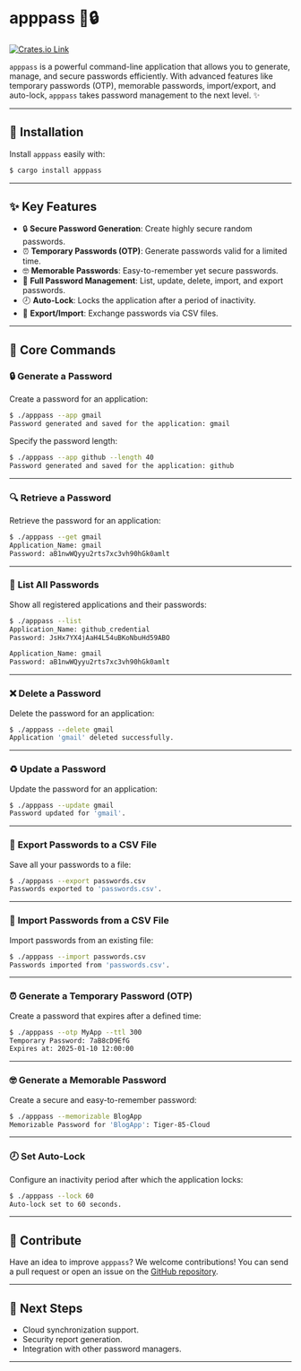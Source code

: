 # apppass 🚀🔒

[![Crates.io Link](https://crates.io/crates/apppass)](https://crates.io/crates/apppass)

`apppass` is a powerful command-line application that allows you to generate, manage, and secure passwords efficiently. With advanced features like temporary passwords (OTP), memorable passwords, import/export, and auto-lock, `apppass` takes password management to the next level. ✨

---

## 🔧 **Installation**

Install `apppass` easily with:

```bash
$ cargo install apppass
```

---

## ✨ **Key Features**

- 🔒 **Secure Password Generation**: Create highly secure random passwords.
- ⏰ **Temporary Passwords (OTP)**: Generate passwords valid for a limited time.
- 🤓 **Memorable Passwords**: Easy-to-remember yet secure passwords.
- 🔄 **Full Password Management**: List, update, delete, import, and export passwords.
- 🕗 **Auto-Lock**: Locks the application after a period of inactivity.
- 📂 **Export/Import**: Exchange passwords via CSV files.

---

## 🚀 **Core Commands**

### 🔒 **Generate a Password**

Create a password for an application:

```bash
$ ./apppass --app gmail
Password generated and saved for the application: gmail
```

Specify the password length:

```bash
$ ./apppass --app github --length 40
Password generated and saved for the application: github
```

---

### 🔍 **Retrieve a Password**

Retrieve the password for an application:

```bash
$ ./apppass --get gmail
Application_Name: gmail
Password: aB1nwWQyyu2rts7xc3vh90hGk0amlt
```

---

### 🔄 **List All Passwords**

Show all registered applications and their passwords:

```bash
$ ./apppass --list
Application_Name: github_credential
Password: JsHx7YX4jAaH4L54uBKoNbuHd59ABO

Application_Name: gmail
Password: aB1nwWQyyu2rts7xc3vh90hGk0amlt
```

---

### ❌ **Delete a Password**

Delete the password for an application:

```bash
$ ./apppass --delete gmail
Application 'gmail' deleted successfully.
```

---

### ♻️ **Update a Password**

Update the password for an application:

```bash
$ ./apppass --update gmail
Password updated for 'gmail'.
```

---

### 📂 **Export Passwords to a CSV File**

Save all your passwords to a file:

```bash
$ ./apppass --export passwords.csv
Passwords exported to 'passwords.csv'.
```

---

### 📂 **Import Passwords from a CSV File**

Import passwords from an existing file:

```bash
$ ./apppass --import passwords.csv
Passwords imported from 'passwords.csv'.
```

---

### ⏰ **Generate a Temporary Password (OTP)**

Create a password that expires after a defined time:

```bash
$ ./apppass --otp MyApp --ttl 300
Temporary Password: 7aB8cD9EfG
Expires at: 2025-01-10 12:00:00
```

---

### 🤓 **Generate a Memorable Password**

Create a secure and easy-to-remember password:

```bash
$ ./apppass --memorizable BlogApp
Memorizable Password for 'BlogApp': Tiger-85-Cloud
```

---

### 🕗 **Set Auto-Lock**

Configure an inactivity period after which the application locks:

```bash
$ ./apppass --lock 60
Auto-lock set to 60 seconds.
```

---

## 🙌 **Contribute**

Have an idea to improve `apppass`? We welcome contributions! You can send a pull request or open an issue on the [GitHub repository](https://github.com/your-username/apppass).

---

## 🚀 **Next Steps**

- Cloud synchronization support.
- Security report generation.
- Integration with other password managers.

---